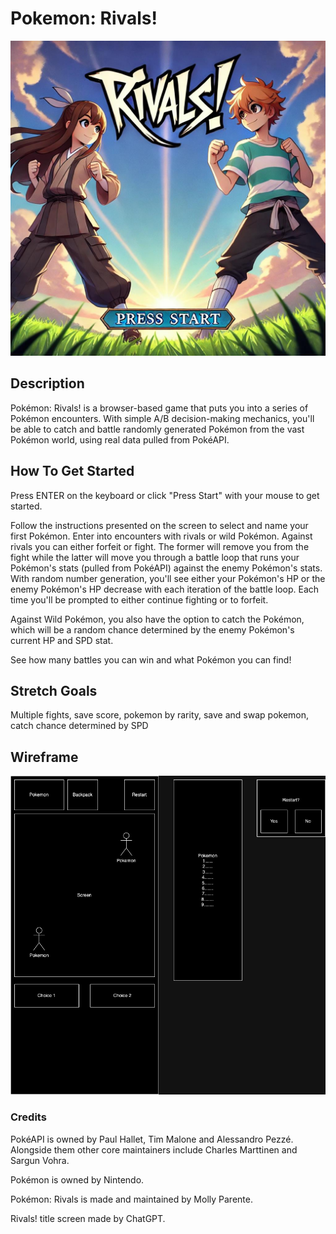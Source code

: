 # Pokemon: Rivals!

![Title Screen](Rivals_title_screen.jpeg)

## Description
Pokémon: Rivals! is a browser-based game that puts you into a series of Pokémon encounters. With simple A/B decision-making mechanics, you'll be able to catch and battle randomly generated Pokémon from the vast Pokémon world, using real data pulled from PokéAPI.

## How To Get Started
Press ENTER on the keyboard or click "Press Start" with your mouse to get started.

Follow the instructions presented on the screen to select and name your first Pokémon. Enter into encounters with rivals or wild Pokémon. Against rivals you can either forfeit or fight. The former will remove you from the fight while the latter will move you through a battle loop that runs your Pokémon's stats (pulled from PokéAPI) against the enemy Pokémon's stats. With random number generation, you'll see either your Pokémon's HP or the enemy Pokémon's HP decrease with each iteration of the battle loop. Each time you'll be prompted to either continue fighting or to forfeit.

Against Wild Pokémon, you also have the option to catch the Pokémon, which will be a random chance determined by the enemy Pokémon's current HP and SPD stat.

See how many battles you can win and what Pokémon you can find!

## Stretch Goals
Multiple fights, save score, pokemon by rarity, save and swap pokemon, catch chance determined by SPD

## Wireframe
![WireFrame](PokemonRivals.jpg)

### Credits
PokéAPI is owned by Paul Hallet, Tim Malone and Alessandro Pezzé. Alongside them other core maintainers include Charles Marttinen and Sargun Vohra.

Pokémon is owned by Nintendo.

Pokémon: Rivals is made and maintained by Molly Parente.

Rivals! title screen made by ChatGPT.